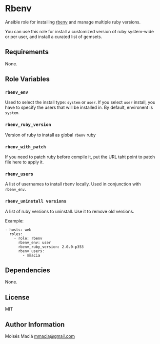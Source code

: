 # Rbenv

  Ansible role for installing [rbenv](https://github.com/sstephenson/rbenv) and manage multiple ruby versions.

  You can use this role for install a customized version of ruby system-wide or per user, and install a curated list of
  gemsets.

## Requirements

  None.

## Role Variables

### `rbenv_env`

  Used to select the install type: `system` or `user`. If you select `user` install, you have to specify the users that
  will be installed in. By default, environent is `system`.

### `rbenv_ruby_version`

  Version of ruby to install as global `rbenv` ruby

### `rbenv_with_patch`

  If you need to patch ruby before compile it, put the URL taht point to patch file here to apply it.

### `rbenv_users`

  A list of usernames to install rbenv locally. Used in conjunction with `rbenv_env`.

### `rbenv_uninstall versions`

  A list of ruby versions to uninstall. Use it to remove old versions.



Example:

    - hosts: web
      roles:
        - role: rbenv
          rbenv_env: user
          rbenv_ruby_version: 2.0.0-p353
          rbenv_users:
            - mmacia

## Dependencies

  None.

## License

  MIT

## Author Information

Moisés Maciá <mmacia@gmail.com>
